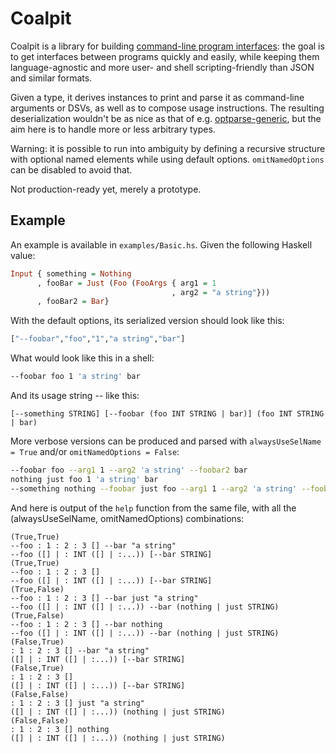 # Coalpit

Coalpit is a library for
building
[command-line program interfaces](https://defanor.uberspace.net/notes/command-line-program-interface.html):
the goal is to get interfaces between programs quickly and easily,
while keeping them language-agnostic and more user- and shell
scripting-friendly than JSON and similar formats.

Given a type, it derives instances to print and parse it as
command-line arguments or DSVs, as well as to compose usage
instructions. The resulting deserialization wouldn't be as nice as
that of
e.g.
[optparse-generic](https://hackage.haskell.org/package/optparse-generic),
but the aim here is to handle more or less arbitrary types.

Warning: it is possible to run into ambiguity by defining a recursive
structure with optional named elements while using default options.
`omitNamedOptions` can be disabled to avoid that.

Not production-ready yet, merely a prototype.

## Example

An example is available in `examples/Basic.hs`. Given the following
Haskell value:

```haskell
Input { something = Nothing
      , fooBar = Just (Foo (FooArgs { arg1 = 1
                                    , arg2 = "a string"}))
      , fooBar2 = Bar}
```

With the default options, its serialized version should look like
this:

```haskell
["--foobar","foo","1","a string","bar"]
```

What would look like this in a shell:

```sh
--foobar foo 1 'a string' bar
```

And its usage string -- like this:

```
[--something STRING] [--foobar (foo INT STRING | bar)] (foo INT STRING | bar)
```

More verbose versions can be produced and parsed with
`alwaysUseSelName = True` and/or `omitNamedOptions = False`:

```sh
--foobar foo --arg1 1 --arg2 'a string' --foobar2 bar
nothing just foo 1 'a string' bar
--something nothing --foobar just foo --arg1 1 --arg2 'a string' --foobar2 bar
```

And here is output of the `help` function from the same file, with all
the (alwaysUseSelName, omitNamedOptions) combinations:

```
(True,True)
--foo : 1 : 2 : 3 [] --bar "a string"
--foo ([] | : INT ([] | :...)) [--bar STRING]
(True,True)
--foo : 1 : 2 : 3 []
--foo ([] | : INT ([] | :...)) [--bar STRING]
(True,False)
--foo : 1 : 2 : 3 [] --bar just "a string"
--foo ([] | : INT ([] | :...)) --bar (nothing | just STRING)
(True,False)
--foo : 1 : 2 : 3 [] --bar nothing
--foo ([] | : INT ([] | :...)) --bar (nothing | just STRING)
(False,True)
: 1 : 2 : 3 [] --bar "a string"
([] | : INT ([] | :...)) [--bar STRING]
(False,True)
: 1 : 2 : 3 []
([] | : INT ([] | :...)) [--bar STRING]
(False,False)
: 1 : 2 : 3 [] just "a string"
([] | : INT ([] | :...)) (nothing | just STRING)
(False,False)
: 1 : 2 : 3 [] nothing
([] | : INT ([] | :...)) (nothing | just STRING)
```
